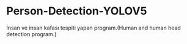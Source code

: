 # Person-Detection-YOLOV5
 İnsan ve insan kafası tespiti yapan program.(Human and human head detection program.)
